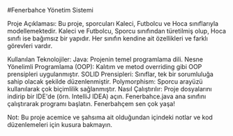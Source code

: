 #Fenerbahce Yönetim Sistemi

Proje Açıklaması:
Bu proje, sporcuları Kaleci, Futbolcu ve Hoca sınıflarıyla modellemektedir. Kaleci ve Futbolcu, Sporcu sınıfından türetilmiş olup, Hoca sınıfı ise bağımsız bir yapıdır. Her sınıfın kendine ait özellikleri ve farklı görevleri vardır.

Kullanılan Teknolojiler:
Java: Projenin temel programlama dili.
Nesne Yönelimli Programlama (OOP): Kalıtım ve metod overriding gibi OOP prensipleri uygulanmıştır.
SOLID Prensipleri: Sınıflar, tek bir sorumluluğa sahip olacak şekilde düzenlenmiştir.
Polymorphism: Sporcu arayüzü kullanılarak çok biçimlilik sağlanmıştır.
Nasıl Çalıştırılır:
Proje dosyalarını indirip bir IDE'de (örn. IntelliJ IDEA) açın.
Fenerbahce.java ana sınıfını çalıştırarak programı başlatın.
Fenerbahçem sen çok yaşa!

Not: Bu proje acemice ve şahsıma ait olduğundan içindeki notlar ve kod düzenlemeleri için kusura bakmayın.
